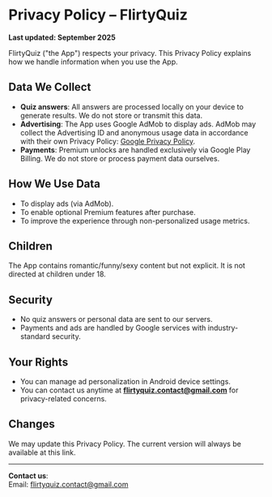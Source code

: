 # Privacy Policy – FlirtyQuiz

**Last updated: September 2025**

FlirtyQuiz ("the App") respects your privacy. This Privacy Policy explains how we handle information when you use the App.

## Data We Collect
- **Quiz answers**: All answers are processed locally on your device to generate results. We do not store or transmit this data.  
- **Advertising**: The App uses Google AdMob to display ads. AdMob may collect the Advertising ID and anonymous usage data in accordance with their own Privacy Policy: [Google Privacy Policy](https://policies.google.com/privacy).  
- **Payments**: Premium unlocks are handled exclusively via Google Play Billing. We do not store or process payment data ourselves.  

## How We Use Data
- To display ads (via AdMob).  
- To enable optional Premium features after purchase.  
- To improve the experience through non-personalized usage metrics.  

## Children
The App contains romantic/funny/sexy content but not explicit. It is not directed at children under 18.  

## Security
- No quiz answers or personal data are sent to our servers.  
- Payments and ads are handled by Google services with industry-standard security.  

## Your Rights
- You can manage ad personalization in Android device settings.  
- You can contact us anytime at **flirtyquiz.contact@gmail.com** for privacy-related concerns.  

## Changes
We may update this Privacy Policy. The current version will always be available at this link.

---

**Contact us**:  
Email: flirtyquiz.contact@gmail.com  
